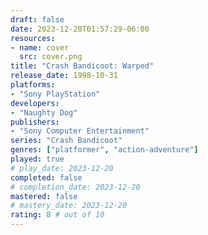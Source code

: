 ```yaml
---
draft: false
date: 2023-12-20T01:57:29-06:00
resources:
- name: cover
  src: cover.png
title: "Crash Bandicoot: Warped"
release_date: 1998-10-31
platforms:
- "Sony PlayStation"
developers: 
- "Naughty Dog"
publishers:
- "Sony Computer Entertainment"
series: "Crash Bandicoot"
genres: ["platformer", "action-adventure"]
played: true
# play_date: 2023-12-20
completed: false
# completion_date: 2023-12-20
mastered: false
# mastery_date: 2023-12-20
rating: 8 # out of 10
---
```



